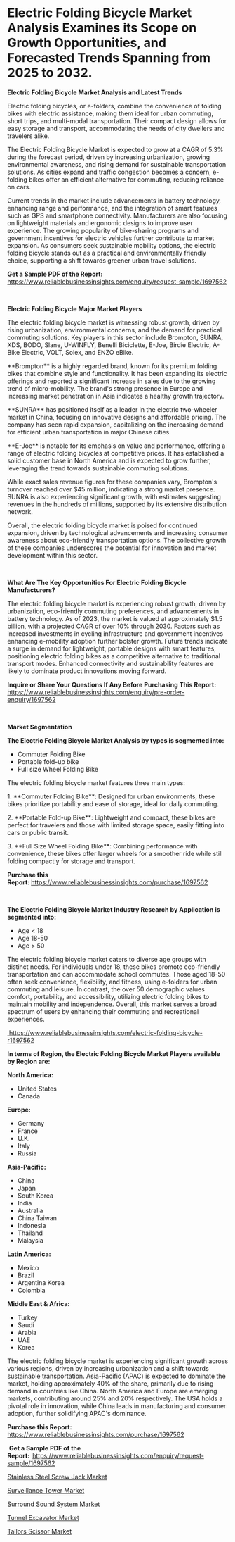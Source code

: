 <p><h1>Electric Folding Bicycle Market Analysis Examines its Scope on Growth Opportunities, and Forecasted Trends Spanning from 2025 to 2032.</h1></p><p><strong>Electric Folding Bicycle Market Analysis and Latest Trends</strong></p>
<p><p>Electric folding bicycles, or e-folders, combine the convenience of folding bikes with electric assistance, making them ideal for urban commuting, short trips, and multi-modal transportation. Their compact design allows for easy storage and transport, accommodating the needs of city dwellers and travelers alike.</p><p>The Electric Folding Bicycle Market is expected to grow at a CAGR of 5.3% during the forecast period, driven by increasing urbanization, growing environmental awareness, and rising demand for sustainable transportation solutions. As cities expand and traffic congestion becomes a concern, e-folding bikes offer an efficient alternative for commuting, reducing reliance on cars.</p><p>Current trends in the market include advancements in battery technology, enhancing range and performance, and the integration of smart features such as GPS and smartphone connectivity. Manufacturers are also focusing on lightweight materials and ergonomic designs to improve user experience. The growing popularity of bike-sharing programs and government incentives for electric vehicles further contribute to market expansion. As consumers seek sustainable mobility options, the electric folding bicycle stands out as a practical and environmentally friendly choice, supporting a shift towards greener urban travel solutions.</p></p>
<p><strong>Get a Sample PDF of the Report:&nbsp;</strong> <a href="https://www.reliablebusinessinsights.com/enquiry/request-sample/1697562?utm_campaign=1091&utm_medium=2&utm_source=Github&utm_content=ia&utm_term=10042025&utm_id=electric-folding-bicycle">https://www.reliablebusinessinsights.com/enquiry/request-sample/1697562</a></p>
<p>&nbsp;</p>
<p><strong>Electric Folding Bicycle Major Market Players</strong></p>
<p><p>The electric folding bicycle market is witnessing robust growth, driven by rising urbanization, environmental concerns, and the demand for practical commuting solutions. Key players in this sector include Brompton, SUNRA, XDS, BODO, Slane, U-WINFLY, Benelli Biciclette, E-Joe, Birdie Electric, A-Bike Electric, VOLT, Solex, and ENZO eBike.</p><p>**Brompton** is a highly regarded brand, known for its premium folding bikes that combine style and functionality. It has been expanding its electric offerings and reported a significant increase in sales due to the growing trend of micro-mobility. The brand's strong presence in Europe and increasing market penetration in Asia indicates a healthy growth trajectory.</p><p>**SUNRA** has positioned itself as a leader in the electric two-wheeler market in China, focusing on innovative designs and affordable pricing. The company has seen rapid expansion, capitalizing on the increasing demand for efficient urban transportation in major Chinese cities.</p><p>**E-Joe** is notable for its emphasis on value and performance, offering a range of electric folding bicycles at competitive prices. It has established a solid customer base in North America and is expected to grow further, leveraging the trend towards sustainable commuting solutions.</p><p>While exact sales revenue figures for these companies vary, Brompton's turnover reached over $45 million, indicating a strong market presence. SUNRA is also experiencing significant growth, with estimates suggesting revenues in the hundreds of millions, supported by its extensive distribution network.</p><p>Overall, the electric folding bicycle market is poised for continued expansion, driven by technological advancements and increasing consumer awareness about eco-friendly transportation options. The collective growth of these companies underscores the potential for innovation and market development within this sector.</p></p>
<p>&nbsp;</p>
<p><strong>What Are The Key Opportunities For Electric Folding Bicycle Manufacturers?</strong></p>
<p><p>The electric folding bicycle market is experiencing robust growth, driven by urbanization, eco-friendly commuting preferences, and advancements in battery technology. As of 2023, the market is valued at approximately $1.5 billion, with a projected CAGR of over 10% through 2030. Factors such as increased investments in cycling infrastructure and government incentives enhancing e-mobility adoption further bolster growth. Future trends indicate a surge in demand for lightweight, portable designs with smart features, positioning electric folding bikes as a competitive alternative to traditional transport modes. Enhanced connectivity and sustainability features are likely to dominate product innovations moving forward.</p></p>
<p><strong>Inquire or Share Your Questions If Any Before Purchasing This Report:</strong> <a href="https://www.reliablebusinessinsights.com/enquiry/pre-order-enquiry/1697562?utm_campaign=1091&utm_medium=2&utm_source=Github&utm_content=ia&utm_term=10042025&utm_id=electric-folding-bicycle">https://www.reliablebusinessinsights.com/enquiry/pre-order-enquiry/1697562</a></p>
<p>&nbsp;</p>
<p><strong>Market Segmentation</strong></p>
<p><strong>The Electric Folding Bicycle Market Analysis by types is segmented into:</strong></p>
<p><ul><li>Commuter Folding Bike</li><li>Portable fold-up bike</li><li>Full size Wheel Folding Bike</li></ul></p>
<p><p>The electric folding bicycle market features three main types: </p><p>1. **Commuter Folding Bike**: Designed for urban environments, these bikes prioritize portability and ease of storage, ideal for daily commuting.</p><p>  </p><p>2. **Portable Fold-up Bike**: Lightweight and compact, these bikes are perfect for travelers and those with limited storage space, easily fitting into cars or public transit. </p><p>3. **Full Size Wheel Folding Bike**: Combining performance with convenience, these bikes offer larger wheels for a smoother ride while still folding compactly for storage and transport.</p></p>
<p><strong>Purchase this Report:&nbsp;</strong><a href="https://www.reliablebusinessinsights.com/purchase/1697562?utm_campaign=1091&utm_medium=2&utm_source=Github&utm_content=ia&utm_term=10042025&utm_id=electric-folding-bicycle">https://www.reliablebusinessinsights.com/purchase/1697562</a></p>
<p>&nbsp;</p>
<p><strong>The Electric Folding Bicycle Market Industry Research by Application is segmented into:</strong></p>
<p><ul><li>Age < 18</li><li>Age 18-50</li><li>Age > 50</li></ul></p>
<p><p>The electric folding bicycle market caters to diverse age groups with distinct needs. For individuals under 18, these bikes promote eco-friendly transportation and can accommodate school commutes. Those aged 18-50 often seek convenience, flexibility, and fitness, using e-folders for urban commuting and leisure. In contrast, the over 50 demographic values comfort, portability, and accessibility, utilizing electric folding bikes to maintain mobility and independence. Overall, this market serves a broad spectrum of users by enhancing their commuting and recreational experiences.</p></p>
<p><a href="https://www.reliablebusinessinsights.com/electric-folding-bicycle-r1697562?utm_campaign=1091&utm_medium=2&utm_source=Github&utm_content=ia&utm_term=10042025&utm_id=electric-folding-bicycle">&nbsp;https://www.reliablebusinessinsights.com/electric-folding-bicycle-r1697562</a></p>
<p><strong>In terms of Region, the Electric Folding Bicycle Market Players available by Region are:</strong></p>
<p>
    <p> <strong> North America: </strong>
        <ul>
            <li>United States</li>
            <li>Canada</li>
        </ul>
        </p> 
    <p> <strong> Europe: </strong>
        <ul>
            <li>Germany</li>
            <li>France</li>
            <li>U.K.</li>
            <li>Italy</li>
            <li>Russia</li>
        </ul>
        </p> 
    <p> <strong> Asia-Pacific: </strong>
        <ul>
            <li>China</li>
            <li>Japan</li>
            <li>South Korea</li>
            <li>India</li>
            <li>Australia</li>
            <li>China Taiwan</li>
            <li>Indonesia</li>
            <li>Thailand</li>
            <li>Malaysia</li>
        </ul>
        </p> 
    <p> <strong> Latin America: </strong>
        <ul>
            <li>Mexico</li>
            <li>Brazil</li>
            <li>Argentina Korea</li>
            <li>Colombia</li>
        </ul>
        </p> 
    <p> <strong> Middle East & Africa: </strong>
        <ul>
            <li>Turkey</li>
            <li>Saudi</li>
            <li>Arabia</li>
            <li>UAE</li>
            <li>Korea</li>
        </ul>
    </p>
    </p>
<p><p>The electric folding bicycle market is experiencing significant growth across various regions, driven by increasing urbanization and a shift towards sustainable transportation. Asia-Pacific (APAC) is expected to dominate the market, holding approximately 40% of the share, primarily due to rising demand in countries like China. North America and Europe are emerging markets, contributing around 25% and 20% respectively. The USA holds a pivotal role in innovation, while China leads in manufacturing and consumer adoption, further solidifying APAC's dominance.</p></p>
<p><strong>Purchase this Report: </strong><a href="https://www.reliablebusinessinsights.com/purchase/1697562?utm_campaign=1091&utm_medium=2&utm_source=Github&utm_content=ia&utm_term=10042025&utm_id=electric-folding-bicycle">https://www.reliablebusinessinsights.com/purchase/1697562</a></p>
<p>&nbsp;<strong>Get a Sample PDF of the Report:&nbsp;&nbsp;</strong><a href="https://www.reliablebusinessinsights.com/enquiry/request-sample/1697562?utm_campaign=1091&utm_medium=2&utm_source=Github&utm_content=ia&utm_term=10042025&utm_id=electric-folding-bicycle">https://www.reliablebusinessinsights.com/enquiry/request-sample/1697562</a></p>
<p><strong></strong></p>
<p><p><a href="https://github.com/gasikcalbos8/Market-Research-Report-List-1/blob/main/stainless-steel-screw-jack-market.md?utm_campaign=1091&utm_medium=2&utm_source=Github&utm_content=ia&utm_term=10042025&utm_id=electric-folding-bicycle">Stainless Steel Screw Jack Market</a></p><p><a href="https://github.com/abdhsheila7/Market-Research-Report-List-1/blob/main/surveillance-tower-market.md?utm_campaign=1091&utm_medium=2&utm_source=Github&utm_content=ia&utm_term=10042025&utm_id=electric-folding-bicycle">Surveillance Tower Market</a></p><p><a href="https://github.com/dringmurza6r/Market-Research-Report-List-1/blob/main/surround-sound-system-market.md?utm_campaign=1091&utm_medium=2&utm_source=Github&utm_content=ia&utm_term=10042025&utm_id=electric-folding-bicycle">Surround Sound System Market</a></p><p><a href="https://github.com/rumaskdallys2/Market-Research-Report-List-1/blob/main/tunnel-excavator-market.md?utm_campaign=1091&utm_medium=2&utm_source=Github&utm_content=ia&utm_term=10042025&utm_id=electric-folding-bicycle">Tunnel Excavator Market</a></p><p><a href="https://github.com/godekkutero4/Market-Research-Report-List-1/blob/main/tailors-scissor-market.md?utm_campaign=1091&utm_medium=2&utm_source=Github&utm_content=ia&utm_term=10042025&utm_id=electric-folding-bicycle">Tailors Scissor Market</a></p></p>